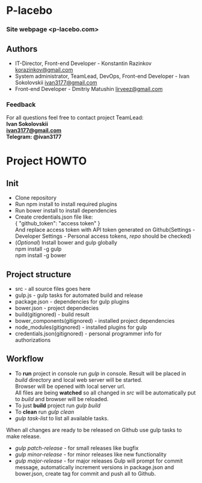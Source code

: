 # P-lacebo
### Site webpage <p-lacebo.com>

## Authors
- IT-Director, Front-end Developer - Konstantin Razinkov <korazinkov@gmail.com>
- System administrator, TeamLead, DevOps, Front-end Developer - Ivan Sokolovskii <ivan3177@gmail.com>
- Front-end Developer - Dmitriy Matushin <lirveez@gmail.com>

### Feedback
For all questions feel free to contact project TeamLead: \
**Ivan Sokolovskii \
<ivan3177@gmail.com> \
Telegram: @ivan3177**


# Project HOWTO

## Init
* Clone repository
* Run npm install to install required plugins
* Run bower install to install dependencies
* Create credentials.json file like: \
{ "github_token": "access token" } \
And replace access token with API token generated on Github(Settings -
Developer Settings - Personal access tokens, *repo* should be checked)
* (*Optional*) Install bower and gulp globally \
npm install -g gulp \
npm install -g bower 


## Project structure
- src - all source files goes here
- gulp.js - gulp tasks for automated build and release
- package.json - dependencies for gulp plugins
- bower.json - project dependecies
- build(gitignored) - build result
- bower_components(gitignored) - installed project dependencies
- node_modules(gitignored) - installed plugins for gulp
- credentials.json(gitignored) - personal programmer info for authorizations

## Workflow
- To **run** project in console run _gulp_ in console. Result will be 
placed in _build_ directory and local web server will be started. \
Browser will be opened with local server url. \
All files are being **watched** so all changed in _src_ will be 
automatically put to _build_ and browser will be reloaded.
- To just **build** project run _gulp build_
- To **clean** run _gulp clean_
- _gulp task-list_ to list all available tasks.

When all changes are ready to be released on Github use gulp tasks 
to make release.
* _gulp patch-release_ - for small releases like bugfix
* _gulp minor-release_ - for minor releases like new functionality
* _gulp major-release_ - for major releases
Gulp will prompt for commit message, automatically increment versions
in package.json and bower.json, create tag for commit and push all to
Github.